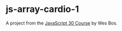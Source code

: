 # js-array-cardio-1
A project from the [JavaScript 30 Course](https://javascript30.com/) by Wes Bos.